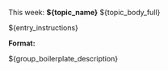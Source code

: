 This week: **${topic_name}** ${topic_body_full}

${entry_instructions}

**Format:**

${group_boilerplate_description}
